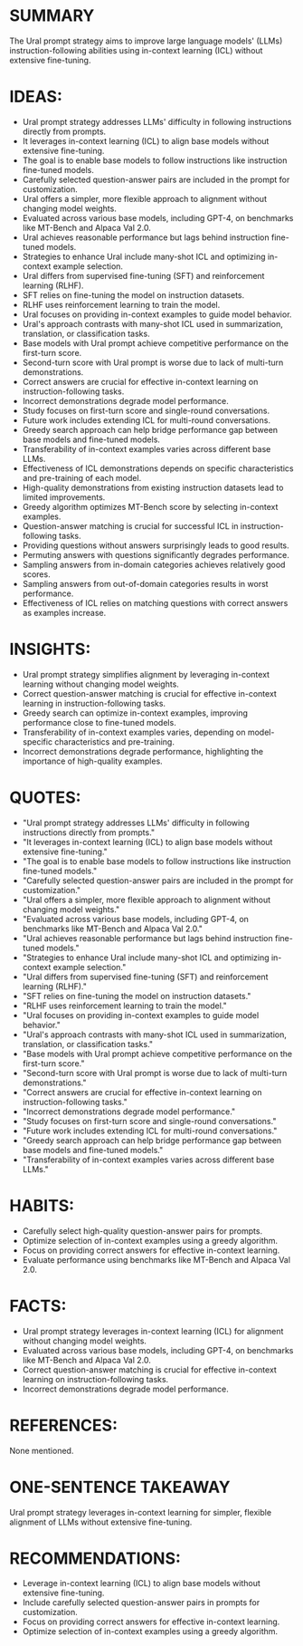 # SUMMARY
The Ural prompt strategy aims to improve large language models' (LLMs) instruction-following abilities using in-context learning (ICL) without extensive fine-tuning.

# IDEAS:
- Ural prompt strategy addresses LLMs' difficulty in following instructions directly from prompts.
- It leverages in-context learning (ICL) to align base models without extensive fine-tuning.
- The goal is to enable base models to follow instructions like instruction fine-tuned models.
- Carefully selected question-answer pairs are included in the prompt for customization.
- Ural offers a simpler, more flexible approach to alignment without changing model weights.
- Evaluated across various base models, including GPT-4, on benchmarks like MT-Bench and Alpaca Val 2.0.
- Ural achieves reasonable performance but lags behind instruction fine-tuned models.
- Strategies to enhance Ural include many-shot ICL and optimizing in-context example selection.
- Ural differs from supervised fine-tuning (SFT) and reinforcement learning (RLHF).
- SFT relies on fine-tuning the model on instruction datasets.
- RLHF uses reinforcement learning to train the model.
- Ural focuses on providing in-context examples to guide model behavior.
- Ural's approach contrasts with many-shot ICL used in summarization, translation, or classification tasks.
- Base models with Ural prompt achieve competitive performance on the first-turn score.
- Second-turn score with Ural prompt is worse due to lack of multi-turn demonstrations.
- Correct answers are crucial for effective in-context learning on instruction-following tasks.
- Incorrect demonstrations degrade model performance.
- Study focuses on first-turn score and single-round conversations.
- Future work includes extending ICL for multi-round conversations.
- Greedy search approach can help bridge performance gap between base models and fine-tuned models.
- Transferability of in-context examples varies across different base LLMs.
- Effectiveness of ICL demonstrations depends on specific characteristics and pre-training of each model.
- High-quality demonstrations from existing instruction datasets lead to limited improvements.
- Greedy algorithm optimizes MT-Bench score by selecting in-context examples.
- Question-answer matching is crucial for successful ICL in instruction-following tasks.
- Providing questions without answers surprisingly leads to good results.
- Permuting answers with questions significantly degrades performance.
- Sampling answers from in-domain categories achieves relatively good scores.
- Sampling answers from out-of-domain categories results in worst performance.
- Effectiveness of ICL relies on matching questions with correct answers as examples increase.

# INSIGHTS:
- Ural prompt strategy simplifies alignment by leveraging in-context learning without changing model weights.
- Correct question-answer matching is crucial for effective in-context learning in instruction-following tasks.
- Greedy search can optimize in-context examples, improving performance close to fine-tuned models.
- Transferability of in-context examples varies, depending on model-specific characteristics and pre-training.
- Incorrect demonstrations degrade performance, highlighting the importance of high-quality examples.

# QUOTES:
- "Ural prompt strategy addresses LLMs' difficulty in following instructions directly from prompts."
- "It leverages in-context learning (ICL) to align base models without extensive fine-tuning."
- "The goal is to enable base models to follow instructions like instruction fine-tuned models."
- "Carefully selected question-answer pairs are included in the prompt for customization."
- "Ural offers a simpler, more flexible approach to alignment without changing model weights."
- "Evaluated across various base models, including GPT-4, on benchmarks like MT-Bench and Alpaca Val 2.0."
- "Ural achieves reasonable performance but lags behind instruction fine-tuned models."
- "Strategies to enhance Ural include many-shot ICL and optimizing in-context example selection."
- "Ural differs from supervised fine-tuning (SFT) and reinforcement learning (RLHF)."
- "SFT relies on fine-tuning the model on instruction datasets."
- "RLHF uses reinforcement learning to train the model."
- "Ural focuses on providing in-context examples to guide model behavior."
- "Ural's approach contrasts with many-shot ICL used in summarization, translation, or classification tasks."
- "Base models with Ural prompt achieve competitive performance on the first-turn score."
- "Second-turn score with Ural prompt is worse due to lack of multi-turn demonstrations."
- "Correct answers are crucial for effective in-context learning on instruction-following tasks."
- "Incorrect demonstrations degrade model performance."
- "Study focuses on first-turn score and single-round conversations."
- "Future work includes extending ICL for multi-round conversations."
- "Greedy search approach can help bridge performance gap between base models and fine-tuned models."
- "Transferability of in-context examples varies across different base LLMs."

# HABITS:
- Carefully select high-quality question-answer pairs for prompts.
- Optimize selection of in-context examples using a greedy algorithm.
- Focus on providing correct answers for effective in-context learning.
- Evaluate performance using benchmarks like MT-Bench and Alpaca Val 2.0.

# FACTS:
- Ural prompt strategy leverages in-context learning (ICL) for alignment without changing model weights.
- Evaluated across various base models, including GPT-4, on benchmarks like MT-Bench and Alpaca Val 2.0.
- Correct question-answer matching is crucial for effective in-context learning on instruction-following tasks.
- Incorrect demonstrations degrade model performance.

# REFERENCES:
None mentioned.

# ONE-SENTENCE TAKEAWAY
Ural prompt strategy leverages in-context learning for simpler, flexible alignment of LLMs without extensive fine-tuning.

# RECOMMENDATIONS:
- Leverage in-context learning (ICL) to align base models without extensive fine-tuning.
- Include carefully selected question-answer pairs in prompts for customization.
- Focus on providing correct answers for effective in-context learning.
- Optimize selection of in-context examples using a greedy algorithm.